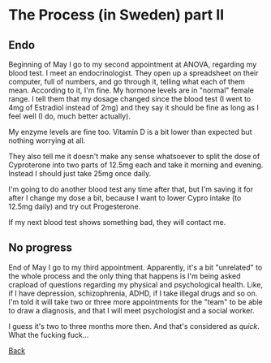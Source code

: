 # The Process (in Sweden) part II

## Endo

Beginning of May I go to my second appointment at ANOVA, regarding my
blood test.  I meet an endocrinologist.  They open up a spreadsheet on
their computer, full of numbers, and go through it, telling what each
of them mean.  According to it, I'm fine.  My hormone levels are in
"normal" female range.  I tell them that my dosage changed since the
blood test (I went to 4mg of Estradiol instead of 2mg) and they say it
should be fine as long as I feel well (I do, much better actually).

My enzyme levels are fine too.  Vitamin D is a bit lower than expected
but nothing worrying at all.

They also tell me it doesn't make any sense whatsoever to split the
dose of Cyproterone into two parts of 12.5mg each and take it morning
and evening.  Instead I should just take 25mg once daily.

I'm going to do another blood test any time after that, but I'm saving
it for after I change my dose a bit, because I want to lower Cypro
intake (to 12.5mg daily) and try out Progesterone.

If my next blood test shows something bad, they will contact me.

## No progress

End of May I go to my third appointment.  Apparently, it's a bit
"unrelated" to the whole process and the only thing that happens is
I'm being asked crapload of questions regarding my physical and
psychological health.  Like, if I have depression, schizophrenia,
ADHD, if I take illegal drugs and so on.  I'm told it will take two or
three more appointments for the "team" to be able to draw a diagnosis,
and that I will meet psychologist and a social worker.

I guess it's two to three months more then.  And that's considered as
*quick*.  What the fucking fuck...

[Back](index.md)
